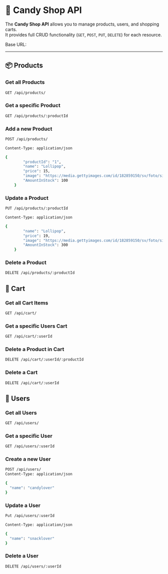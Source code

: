 # 🍬 Candy Shop API

The **Candy Shop API** allows you to manage products, users, and shopping carts.  
It provides full CRUD functionality (`GET`, `POST`, `PUT`, `DELETE`) for each resource.

Base URL:

---

## 📦 Products

### Get all Products

```bash
GET /api/products/
```

### Get a specific Product

```bash
GET /api/products/:productId
```

### Add a new Product

```bash
POST /api/products/

Content-Type: application/json

{
        "productId": "1",
        "name": "Lollipop",
        "price": 15,
        "image": "https://media.gettyimages.com/id/182859150/sv/foto/single-lollipop.jpg",
        "AmountInStock": 100
    }
```

### Update a Product

```bash
PUT /api/products/:productId

Content-Type: application/json

{
        "name": "Lollipop",
        "price": 19,
        "image": "https://media.gettyimages.com/id/182859150/sv/foto/single-lollipop.jpg",
        "AmountInStock": 300
    }
```

### Delete a Product

```bash
DELETE /api/products/:productId
```

## 🛒 Cart

### Get all Cart Items

```bash
GET /api/cart/
```

### Get a specific Users Cart

```bash
GET /api/cart/:userId
```

### Delete a Product in Cart

```bash
DELETE /api/cart/:userId/:productId
```

### Delete a Cart

```bash
DELETE /api/cart/:userId
```

## 👤 Users

### Get all Users

```bash
GET /api/users/
```

### Get a specific User

```bash
GET /api/users/:userId
```

### Create a new User

```bash
POST /api/users/
Content-Type: application/json

{
  "name": "candylover"
}

```

### Update a User

```bash
Put /api/users/:userId

Content-Type: application/json

{
  "name": "snacklover"
}
```

### Delete a User

```bash
DELETE /api/users/:userId
```
